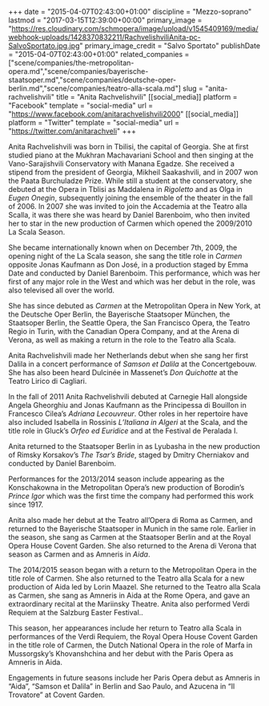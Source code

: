 +++
date = "2015-04-07T02:43:00+01:00"
discipline = "Mezzo-soprano"
lastmod = "2017-03-15T12:39:00+00:00"
primary_image = "https://res.cloudinary.com/schmopera/image/upload/v1545409169/media/webhook-uploads/1428370832211/RachvelishviliAnita-pc-SalvoSportato.jpg.jpg"
primary_image_credit = "Salvo Sportato"
publishDate = "2015-04-07T02:43:00+01:00"
related_companies = ["scene/companies/the-metropolitan-opera.md","scene/companies/bayerische-staatsoper.md","scene/companies/deutsche-oper-berlin.md","scene/companies/teatro-alla-scala.md"]
slug = "anita-rachvelishvili"
title = "Anita Rachvelishvili"
[[social_media]]
platform = "Facebook"
template = "social-media"
url = "https://www.facebook.com/anitarachvelishvili2000"
[[social_media]]
platform = "Twitter"
template = "social-media"
url = "https://twitter.com/anitarachveli"
+++

Anita Rachvelishvili was born in Tbilisi, the capital of Georgia. She at first studied piano at the Mukhran Machavariani School and then singing at the Vano-Sarajishvili Conservatory with Manana Egadze. She received a stipend from the president of Georgia, Mikheil Saakashvili, and in 2007 won the Paata Burchuladze Prize. While still a student at the conservatory, she debuted at the Opera in Tblisi as Maddalena in *Rigoletto* and as Olga in *Eugen Onegin*, subsequently joining the ensemble of the theater in the fall of 2006. In 2007 she was invited to join the Accademia at the Teatro alla Scalla, it was there she was heard by Daniel Barenboim, who then invited her to star in the new production of Carmen which opened the 2009/2010 La Scala Season.

She  became internationally known when on December 7th, 2009, the opening night of the La Scala season, she sang the title role in *Carmen* opposite Jonas Kaufmann as Don José, in a production staged by Emma Date and conducted by Daniel Barenboim. This performance, which was her first of any major role in the West and which was her debut in the role, was also televised all over the world.

She has since debuted as *Carmen* at the Metropolitan Opera in New York, at the Deutsche Oper Berlin, the Bayerische Staatsoper München, the Staatsoper Berlin, the Seattle Opera, the San Francisco Opera, the Teatro Regio in Turin, with the Canadian Opera Company, and at the Arena di Verona, as well as making a return in the role to the Teatro alla Scala.

Anita Rachvelishvili made her Netherlands debut when she sang her first Dalila in a concert performance of *Samson et Dalila* at the Concertgebouw. She has also been heard Dulcinée in Massenet’s *Don Quichotte* at the Teatro Lirico di Cagliari.

In the fall of 2011 Anita Rachvelishvili debuted at Carnegie Hall alongside Angela Gheorghiu and Jonas Kaufmann as the Principessa di Bouillon in Francesco Cilea’s *Adriana Lecouvreur*. Other roles in her repertoire have also included Isabella in Rossinis *L’Italiana in Algeri* at the Scala, and the title role in Gluck’s *Orfeo ed Euridice* and at the Festival de Peralada I.

Anita returned to the Staatsoper Berlin in as Lyubasha in the new production of Rimsky Korsakov’s *The Tsar’s Bride*, staged by Dmitry Cherniakov and conducted by Daniel Barenboim.

Performances for the 2013/2014 season include appearing as the Konschakowna in the Metropolitan Opera’s new production of Borodin’s *Prince Igor* which was the first time the company had performed this work since 1917.

Anita  also made her debut at the Teatro all’Opera di Roma as Carmen, and returned to the Bayerische Staatsoper in Munich in the same role. Earlier in the season, she sang as Carmen at the Staatsoper Berlin and at the Royal Opera House Covent Garden. She also returned to the Arena di Verona that season as Carmen and as Amneris in *Aida*.



The 2014/2015 season began with a return to the Metropolitan Opera in the title role of Carmen. She also returned to the Teatro alla Scala for a new production of Aida led by Lorin Maazel. She returned to the Teatro alla Scala as Carmen, she   sang as Amneris in Aida at the Rome Opera, and gave an extraordinary recital at the Mariinsky Theatre. Anita also performed Verdi Requiem at the Salzburg Easter Festival..

This season, her  appearances include her return to Teatro alla Scala in performances of the Verdi Requiem, the Royal Opera House Covent Garden in the title role of Carmen, the Dutch National Opera in the role of Marfa in Mussorgsky’s Khovanshchina and her debut with the Paris Opera as Amneris in Aida.

Engagements in future seasons include her Paris Opera debut as Amneris in “Aida”, “Samson et Dalila” in Berlin and Sao Paulo, and Azucena in “Il Trovatore” at Covent Garden.
